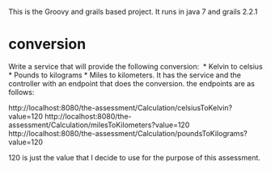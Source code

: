 This is the Groovy and grails based project. It runs in java 7 and grails 2.2.1

# conversion
Write a service that will provide the following conversion:  * Kelvin to celsius * Pounds to kilograms * Miles to kilometers.
It has the service and the controller with an endpoint that does the conversion. the endpoints are as follows:

http://localhost:8080/the-assessment/Calculation/celsiusToKelvin?value=120
http://localhost:8080/the-assessment/Calculation/milesToKilometers?value=120
http://localhost:8080/the-assessment/Calculation/poundsToKilograms?value=120

120 is just the value that I decide to use for the purpose of this assessment. 
